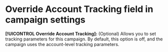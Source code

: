 # Override Account Tracking field in campaign settings

**[!UICONTROL Override Account Tracking]:** (Optional) Allows you to set tracking parameters for this campaign. By default, this option is off, and the campaign uses the account-level tracking parameters.
